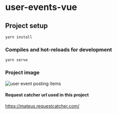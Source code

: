 # user-events-vue

## Project setup
```
yarn install
```

### Compiles and hot-reloads for development
```
yarn serve
```

### Project image 
![user event posting items](https://user-images.githubusercontent.com/30128774/200372751-d7425564-5913-4a28-956d-77f43fdf16b0.jpg)

#### Request catcher url used in this project 
https://mateus.requestcatcher.com/
